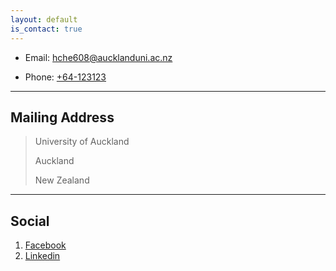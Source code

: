 ```yaml
---
layout: default
is_contact: true
---
```


* Email: [hche608@aucklanduni.ac.nz](mailto:hche608@aucklanduni.ac.nz)

* Phone: [+64-123123](tel:+64-21-***-3***4)

---

## Mailing Address

> University of Auckland
>
> Auckland
>
> New Zealand

---

## Social

1. [Facebook](https://www.facebook.com/Hao.Ch86)
2. [Linkedin](https://www.linkedin.com/in/hche608)
